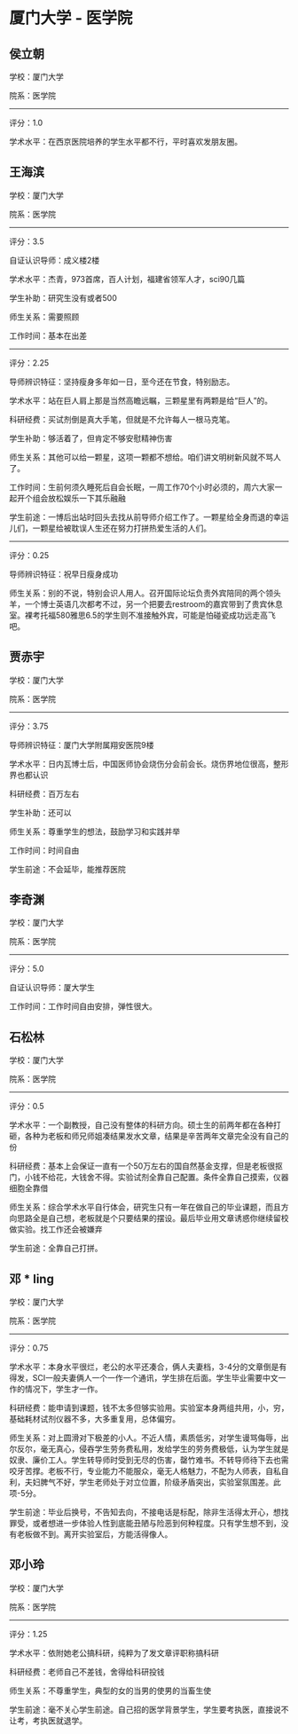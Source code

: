 # 厦门大学 - 医学院

## 侯立朝

学校：厦门大学

院系：医学院

* * *

评分：1.0

学术水平：在西京医院培养的学生水平都不行，平时喜欢发朋友圈。

## 王海滨

学校：厦门大学

院系：医学院

* * *

评分：3.5

自证认识导师：成义楼2楼

学术水平：杰青，973首席，百人计划，福建省领军人才，sci90几篇

学生补助：研究生没有或者500

师生关系：需要照顾

工作时间：基本在出差

* * *

评分：2.25

导师辨识特征：坚持瘦身多年如一日，至今还在节食，特别励志。

学术水平：站在巨人肩上那是当然高瞻远瞩，三颗星里有两颗是给“巨人”的。

科研经费：买试剂倒是真大手笔，但就是不允许每人一根马克笔。

学生补助：够活着了，但肯定不够安慰精神伤害

师生关系：其他可以给一颗星，这项一颗都不想给。咱们讲文明树新风就不骂人了。

工作时间：生前何须久睡死后自会长眠，一周工作70个小时必须的，周六大家一起开个组会放松娱乐一下其乐融融

学生前途：一博后出站时回头去找从前导师介绍工作了。一颗星给全身而退的幸运儿们，一颗星给被耽误人生还在努力打拼热爱生活的人们。

* * *

评分：0.25

导师辨识特征：祝早日瘦身成功

师生关系：别的不说，特别会识人用人。召开国际论坛负责外宾陪同的两个领头羊，一个博士英语几次都考不过，另一个把要去restroom的嘉宾带到了贵宾休息室。裸考托福580雅思6.5的学生则不准接触外宾，可能是怕碰瓷成功远走高飞吧。

## 贾赤宇

学校：厦门大学

院系：医学院

* * *

评分：3.75

导师辨识特征：厦门大学附属翔安医院9楼

学术水平：日内瓦博士后，中国医师协会烧伤分会前会长。烧伤界地位很高，整形界也都认识

科研经费：百万左右

学生补助：还可以

师生关系：尊重学生的想法，鼓励学习和实践并举

工作时间：时间自由

学生前途：不会延毕，能推荐医院

## 李奇渊

学校：厦门大学

院系：医学院

* * *

评分：5.0

自证认识导师：厦大学生

工作时间：工作时间自由安排，弹性很大。

## 石松林

学校：厦门大学

院系：医学院

* * *

评分：0.5

学术水平：一个副教授，自己没有整体的科研方向。硕士生的前两年都在各种打砸，各种为老板和师兄师姐凑结果发水文章，结果是辛苦两年文章完全没有自己的份

科研经费：基本上会保证一直有一个50万左右的国自然基金支撑，但是老板很抠门，小钱不给花，大钱舍不得。实验试剂全靠自己配置。条件全靠自己摸索，仪器细胞全靠借

师生关系：综合学术水平自行体会，研究生只有一年在做自己的毕业课题，而且方向思路全是自己想，老板就是个只要结果的摆设。最后毕业用文章诱惑你继续留校做实验。找工作还会被嫌弃

学生前途：全靠自己打拼。

## 邓 * ling

学校：厦门大学

院系：医学院

* * *

评分：0.75

学术水平：本身水平很烂，老公的水平还凑合，俩人夫妻档，3-4分的文章倒是有得发，SCI一般夫妻俩人一个一作一个通讯，学生排在后面。学生毕业需要中文一作的情况下，学生才一作。

科研经费：能申请到课题，钱不太多但够实验用。实验室本身两组共用，小，穷，基础耗材试剂仪器不多，大多重复用，总体偏穷。

师生关系：对上圆滑对下极差的小人。不近人情，素质低劣，对学生谩骂侮辱，出尔反尔，毫无真心，侵吞学生劳务费私用，发给学生的劳务费极低，认为学生就是奴隶、廉价工人。学生转导师时受到无尽的伤害，罄竹难书。不转导师待下去也需咬牙苦撑。老板不行，专业能力不能服众，毫无人格魅力，不配为人师表，自私自利，夫妇脾气不好，学生老师处于对立位置，阶级矛盾突出，实验室氛围差。此项-5分。

学生前途：毕业后换号，不告知去向，不接电话是标配，除非生活得太开心，想找罪受，或者想进一步体验人性到底能丑陋与险恶到何种程度。只有学生想不到，没有老板做不到。离开实验室后，方能活得像人。

## 邓小玲

学校：厦门大学

院系：医学院

* * *

评分：1.25

学术水平：依附她老公搞科研，纯粹为了发文章评职称搞科研

科研经费：老师自己不差钱，舍得给科研投钱

师生关系：不尊重学生，典型的女的当男的使男的当畜生使

学生前途：毫不关心学生前途。自己招的医学背景学生，学生要考执医，直接说不让考，考执医就退学。